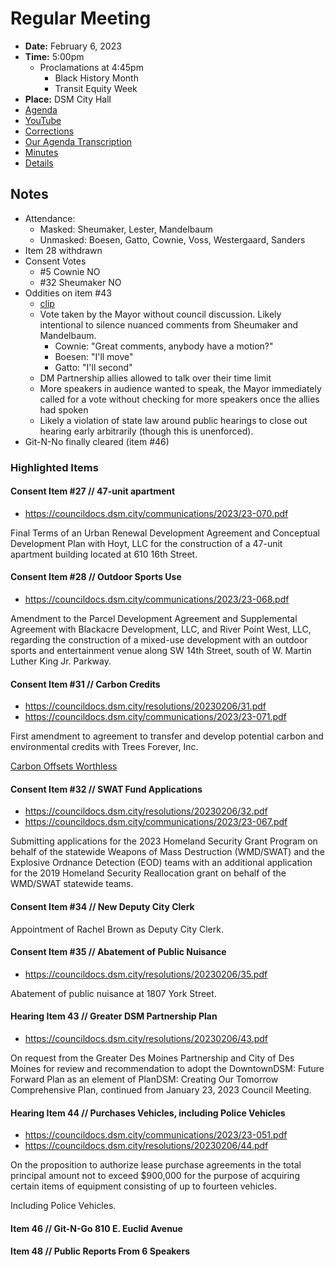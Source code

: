 # Regular Meeting

- **Date:** February 6, 2023
- **Time:** 5:00pm
    - Proclamations at 4:45pm
        - Black History Month
        - Transit Equity Week 
- **Place:** DSM City Hall
- [Agenda](https://councildocs.dsm.city/agendas/ag20230206.pdf)
- [YouTube](https://youtube.com/live/M3zz9Qx_OsQ)
- [Corrections](https://councildocs.dsm.city/corrections/20230206%20CAP.pdf)
- [Our Agenda Transcription](#/view/agenda~2023~transcription~02-06_RM)
- [Minutes](https://councildocs.dsm.city/minutes/as20230206.pdf)
- [Details](https://www.dsm.city/citycouncil_detail_T60_R2364.php)

## Notes

- Attendance:
    - Masked: Sheumaker, Lester, Mandelbaum
    - Unmasked: Boesen, Gatto, Cownie, Voss, Westergaard, Sanders
- Item 28 withdrawn
- Consent Votes
    - #5 Cownie NO
    - #32 Sheumaker NO
- Oddities on item #43
    - [clip](https://youtu.be/M3zz9Qx_OsQ?t=1502)
    - Vote taken by the Mayor without council discussion. Likely intentional to silence nuanced comments from Sheumaker and Mandelbaum.
        - Cownie: "Great comments, anybody have a motion?"
        - Boesen: "I'll move"
        - Gatto: "I'll second"
    - DM Partnership allies allowed to talk over their time limit
    - More speakers in audience wanted to speak, the Mayor immediately called for a vote without checking for more speakers once the allies had spoken
    - Likely a violation of state law around public hearings to close out hearing early arbitrarily (though this is unenforced). 
- Git-N-No finally cleared (item #46)

### Highlighted Items

#### Consent Item #27 // 47-unit apartment 

- https://councildocs.dsm.city/communications/2023/23-070.pdf

Final Terms of an Urban Renewal Development Agreement and Conceptual Development Plan with Hoyt, LLC for the construction of a 47-unit apartment building located at 610 16th Street. 

#### Consent Item #28 // Outdoor Sports Use 

- https://councildocs.dsm.city/communications/2023/23-068.pdf

Amendment to the Parcel Development Agreement and Supplemental Agreement with Blackacre Development, LLC, and River Point West, LLC, regarding the construction of a mixed-use development with an outdoor sports and entertainment venue along SW 14th Street, south of W. Martin Luther King Jr. Parkway.

#### Consent Item #31 // Carbon Credits

- https://councildocs.dsm.city/resolutions/20230206/31.pdf
- https://councildocs.dsm.city/communications/2023/23-071.pdf

First amendment to agreement to transfer and develop potential carbon and environmental credits with Trees Forever, Inc. 

[Carbon Offsets Worthless](https://www.theguardian.com/environment/2023/jan/18/revealed-forest-carbon-offsets-biggest-provider-worthless-verra-aoe)

#### Consent Item #32 // SWAT Fund Applications

- https://councildocs.dsm.city/resolutions/20230206/32.pdf
- https://councildocs.dsm.city/communications/2023/23-067.pdf

Submitting applications for the 2023 Homeland Security Grant Program on behalf of the statewide Weapons of Mass Destruction (WMD/SWAT) and the Explosive Ordnance Detection (EOD) teams with an additional application for the 2019 Homeland Security Reallocation grant on behalf of the WMD/SWAT statewide teams.

#### Consent Item #34 // New Deputy City Clerk

Appointment of Rachel Brown as Deputy City Clerk.

#### Consent Item #35 // Abatement of Public Nuisance

- https://councildocs.dsm.city/resolutions/20230206/35.pdf

Abatement of public nuisance at 1807 York Street.

#### Hearing Item 43 // Greater DSM Partnership Plan 

- https://councildocs.dsm.city/resolutions/20230206/43.pdf

On request from the Greater Des Moines Partnership and City of Des Moines for review and recommendation to adopt the DowntownDSM: Future Forward Plan as an element of PlanDSM: Creating Our Tomorrow Comprehensive Plan, continued from January 23, 2023 Council Meeting. 

#### Hearing Item 44 // Purchases Vehicles, including Police Vehicles

- https://councildocs.dsm.city/communications/2023/23-051.pdf
- https://councildocs.dsm.city/resolutions/20230206/44.pdf

On the proposition to authorize lease purchase agreements in the total principal amount not to exceed $900,000 for the purpose of acquiring certain items of equipment consisting of up to fourteen vehicles. 

Including Police Vehicles.

#### Item 46 // Git-N-Go 810 E. Euclid Avenue

#### Item 48 // Public Reports From 6 Speakers
